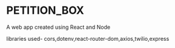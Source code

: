 # PETITION_BOX

A web app created using React and Node

libraries used- cors,dotenv,react-router-dom,axios,twilio,express
